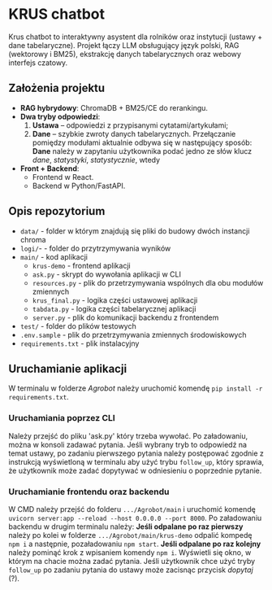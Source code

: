 # KRUS chatbot
Krus chatbot to interaktywny asystent dla rolników oraz instytucji (ustawy + dane tabelaryczne). Projekt łączy LLM obsługujący język polski, RAG (wektorowy i BM25), ekstrakcję danych tabelarycznych oraz webowy interfejs czatowy.
## Założenia projektu
* **RAG hybrydowy**: ChromaDB + BM25/CE do rerankingu.
* **Dwa tryby odpowiedzi**:
  1. **Ustawa** – odpowiedzi z przypisanymi cytatami/artykułami;
  2. **Dane** – szybkie zwroty danych tabelarycznych.
Przełączanie pomiędzy modułami aktualnie odbywa się w następujący sposób:
**Dane** należy w zapytaniu użytkownika podać jedno ze słów klucz *dane*, *statystyki*, *statystycznie*, wtedy 
* **Front + Backend**:
  * Frontend w React.
  * Backend w Python/FastAPI.
## Opis repozytorium
* `data/` - folder w którym znajdują się pliki do budowy dwóch instancji chroma 
* `logi/`- - folder do przytrzymywania wyników 
* `main/` - kod aplikacji
    * `krus-demo` - frontend aplikacji
    * `ask.py` - skrypt do wywołania aplikacji w CLI
    * `resources.py` - plik do przetrzymywania wspólnych dla obu modułów zmiennych
    * `krus_final.py` - logika części ustawowej aplikacji
    * `tabdata.py` - logika części tabelarycznej aplikacji
    * `server.py` - plik do komunikacji backendu z frontendem
* `test/` - folder do plików testowych 
* `.env.sample` - plik do przetrzymywania zmiennych środowiskowych
* `requirements.txt` - plik instalacyjny
## Uruchamianie aplikacji 
W terminalu w folderze *Agrobot* należy uruchomić komendę `pip install -r requirements.txt`. 
### Uruchamiania poprzez CLI
Należy przejść do pliku 'ask.py' który trzeba wywołać. Po załadowaniu, można w konsoli zadawać pytania. Jeśli wybrany tryb to odpowiedź na temat ustawy, po zadaniu pierwszego pytania należy postępować zgodnie z instrukcją wyświetloną w terminalu aby użyć trybu `follow_up`, który sprawia, że użytkownik może zadać dopytywać w odniesieniu o poprzednie pytanie. 
### Uruchamianie frontendu oraz backendu
W CMD należy przejść do folderu `.../Agrobot/main` i uruchomić komendę `uvicorn server:app --reload --host 0.0.0.0 --port 8000`. Po załadowaniu backendu w drugim terminalu należy:
**Jeśli odpalane po raz pierwszy** należy po kolei w folderze `.../Agrobot/main/krus-demo` odpalić kompedę `npm i` a następnie, pozaładowaniu `npm start`. 
**Jeśli odpalane po raz kolejny** należy pominąć krok z wpisaniem komendy `npm i`.
Wyświetli się okno, w którym na chacie można zadać pytania. Jeśli użytkownik chce użyć tryby `follow_up` po zadaniu pytania do ustawy może zacisnąc przycisk *dopytaj* (?). 
